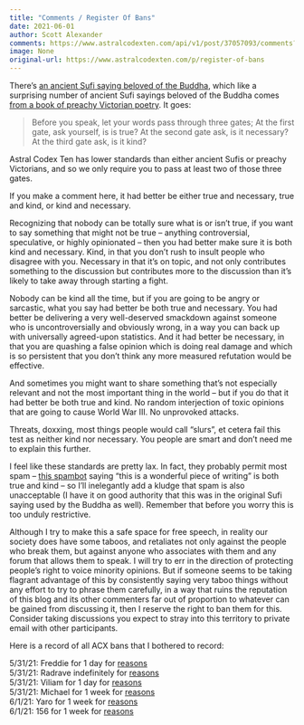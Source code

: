 ```yaml
---
title: "Comments / Register Of Bans"
date: 2021-06-01
author: Scott Alexander
comments: https://www.astralcodexten.com/api/v1/post/37057093/comments?&all_comments=true
image: None
original-url: https://www.astralcodexten.com/p/register-of-bans
---
```

There’s [an ancient Sufi saying ](https://towardsenlightment.wordpress.com/2012/08/28/is-it/)[beloved of the Buddha](http://tinybuddha.com/wisdom-quotes/if-you-propose-to-speak-always-ask-yourself-is-it-true-is-it-necessary-is-it-kind/), which like a surprising number of ancient Sufi sayings beloved of the Buddha comes [from a book of preachy Victorian poetry](http://www.fakebuddhaquotes.com/if-you-propose-to-speak-always-ask-yourself-is-it-true-is-it-necessary-is-it-kind/). It goes:

> Before you speak, let your words pass through three gates; At the first gate, ask yourself, is is true? At the second gate ask, is it necessary? At the third gate ask, is it kind?

Astral Codex Ten has lower standards than either ancient Sufis or preachy Victorians, and so we only require you to pass at least two of those three gates.

If you make a comment here, it had better be either true and necessary, true and kind, or kind and necessary.

Recognizing that nobody can be totally sure what is or isn’t true, if you want to say something that might not be true – anything controversial, speculative, or highly opinionated – then you had better make sure it is both kind and necessary. Kind, in that you don’t rush to insult people who disagree with you. Necessary in that it’s on topic, and not only contributes something to the discussion but contributes more to the discussion than it’s likely to take away through starting a fight.

Nobody can be kind all the time, but if you are going to be angry or sarcastic, what you say had better be both true and necessary. You had better be delivering a very well-deserved smackdown against someone who is uncontroversially and obviously wrong, in a way you can back up with universally agreed-upon statistics. And it had better be necessary, in that you are quashing a false opinion which is doing real damage and which is so persistent that you don’t think any more measured refutation would be effective.

And sometimes you might want to share something that’s not especially relevant and not the most important thing in the world – but if you do that it had better be both true and kind. No random interjection of toxic opinions that are going to cause World War III. No unprovoked attacks.

Threats, doxxing, most things people would call “slurs”, et cetera fail this test as neither kind nor necessary. You people are smart and don’t need me to explain this further.

I feel like these standards are pretty lax. In fact, they probably permit most spam – [this spambot](https://slatestarcodex.com/sample-page/#comment-42588) saying “this is a wonderful piece of writing” is both true and kind – so I’ll inelegantly add a kludge that spam is also unacceptable (I have it on good authority that this was in the original Sufi saying used by the Buddha as well). Remember that before you worry this is too unduly restrictive.

Although I try to make this a safe space for free speech, in reality our society does have some taboos, and retaliates not only against the people who break them, but against anyone who associates with them and any forum that allows them to speak. I will try to err in the direction of protecting people’s right to voice minority opinions. But if someone seems to be taking flagrant advantage of this by consistently saying very taboo things without any effort to try to phrase them carefully, in a way that ruins the reputation of this blog and its other commenters far out of proportion to whatever can be gained from discussing it, then I reserve the right to ban them for this. Consider taking discussions you expect to stray into this territory to private email with other participants.

Here is a record of all ACX bans that I bothered to record:

5/31/21: Freddie for 1 day for [reasons](https://astralcodexten.substack.com/p/open-thread-174#comment-2082976)  
5/31/21: Radrave indefinitely for [reasons](https://astralcodexten.substack.com/p/open-thread-174#comment-2088048)  
5/31/21: Viliam for 1 day for [reasons ](https://astralcodexten.substack.com/p/open-thread-174#comment-2088050)  
5/31/21: Michael for 1 week for [reasons](https://astralcodexten.substack.com/p/open-thread-174#comment-2081555)   
6/1/21: Yaro for 1 week for [reasons](https://astralcodexten.substack.com/p/moral-costs-of-chicken-vs-beef#comment-2091858)  
6/1/21: 156 for 1 week for [reasons](https://astralcodexten.substack.com/p/moral-costs-of-chicken-vs-beef#comment-2091906)
